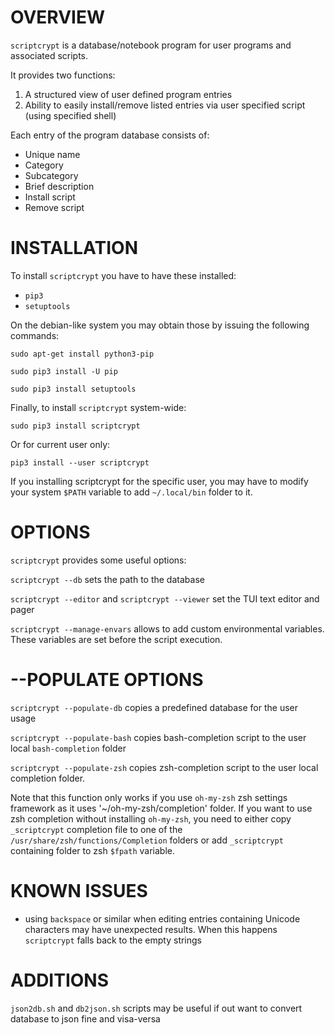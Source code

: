 # OVERVIEW

`scriptcrypt` is a database/notebook program for user programs and associated scripts.

It provides two functions:

1. A structured view of user defined program entries
1. Ability to easily install/remove listed entries via user specified script (using specified shell)

Each entry of the program database consists of:

- Unique name
- Category
- Subcategory
- Brief description
- Install script
- Remove script

# INSTALLATION

To install `scriptcrypt` you have to have these installed:

- `pip3`
- `setuptools`

On the debian-like system you may obtain those by issuing the following commands:

`sudo apt-get install python3-pip`

`sudo pip3 install -U pip`

`sudo pip3 install setuptools`

Finally, to install `scriptcrypt` system-wide:

`sudo pip3 install scriptcrypt`

Or for current user only:

`pip3 install --user scriptcrypt`

If you installing scriptcrypt for the specific user, you may have to modify your system `$PATH` variable to add `~/.local/bin` folder to it.

# OPTIONS

`scriptcrypt` provides some useful options:

`scriptcrypt --db` sets the path to the database

`scriptcrypt --editor` and `scriptcrypt --viewer` set the TUI text editor and pager

`scriptcrypt --manage-envars` allows to add custom environmental variables. These variables are set before the script execution. 

# --POPULATE OPTIONS

`scriptcrypt --populate-db` copies a predefined database for the user usage

`scriptcrypt --populate-bash` copies bash-completion script to the user local `bash-completion` folder

`scriptcrypt --populate-zsh` copies zsh-completion script to the user local completion folder.

Note that this function only works if you use `oh-my-zsh` zsh settings framework as it uses '~/oh-my-zsh/completion' folder.
If you want to use zsh completion without installing `oh-my-zsh`, you need to either copy `_scriptcrypt` completion file to one of the `/usr/share/zsh/functions/Completion` folders or add `_scriptcrypt` containing folder to zsh `$fpath` variable.

# KNOWN ISSUES

- using `backspace` or similar when editing entries containing Unicode characters may have unexpected results. When this happens `scriptcrypt` falls back to the empty strings

# ADDITIONS

`json2db.sh` and `db2json.sh`  scripts may be useful if out want to convert database to json fine and visa-versa
